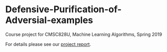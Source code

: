# Defensive-Purification-of-Adversial-examples
Course project for CMSC828U, Machine Learning Algorithms, Spring 2019

For details please see our [project report](report.pdf).
